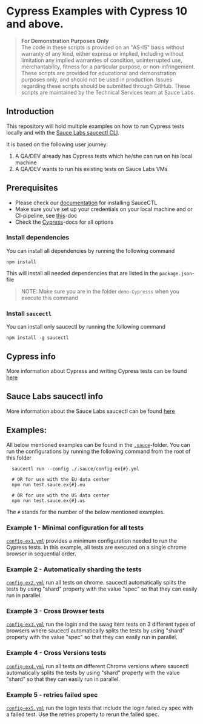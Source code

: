 # Cypress Examples with Cypress 10 and above.

> **For Demonstration Purposes Only**\
> The code in these scripts is provided on an "AS-IS" basis without warranty of any kind, either express or implied,
> including without limitation any implied warranties of condition, uninterrupted use, merchantability, fitness for a
> particular purpose, or non-infringement. These scripts are provided for educational and demonstration purposes only,
> and should not be used in production. Issues regarding these scripts should be submitted through GitHub. These scripts
> are maintained by the Technical Services team at Sauce Labs.

## Introduction


This repository will hold multiple examples on how to run Cypress tests locally and with the
[Sauce Labs saucectl CLI](https://docs.saucelabs.com/dev/cli/saucectl/).

It is based on the following user journey:

1. A QA/DEV already has Cypress tests which he/she can run on his local machine
2. A QA/DEV wants to run his existing tests on Sauce Labs VMs

## Prerequisites

- Please check our [documentation](https://docs.saucelabs.com/dev/cli/saucectl/) for installing SauceCTL
- Make sure you've set up your credentials on your local machine and or CI-pipeline, see
  [this](https://docs.saucelabs.com/dev/cli/saucectl/#associate-your-credentials)-doc
- Check the [Cypress](https://docs.saucelabs.com/web-apps/automated-testing/cypress/yaml/v1/)-docs for all options

### Install dependencies

You can install all dependencies by running the following command

    npm install

This will install all needed dependencies that are listed in the `package.json`-file

> NOTE: Make sure you are in the folder `demo-Cypresss` when you execute this command

### Install `saucectl`

You can install only saucectl by running the following command

```shell
npm install -g saucectl
```

## Cypress info

More information about Cypress and writing Cypress tests can be found
[here](https://docs.cypress.io/guides/overview/why-cypress.html#In-a-nutshell)

## Sauce Labs saucectl info

More information about the Sauce Labs saucectl can be found
[here](https://docs.saucelabs.com/dev/cli/saucectl/)

## Examples:

All below mentioned examples can be found in the [`.sauce`](./.sauce/)-folder. You can run the configurations by running
the following command from the root of this folder

      saucectl run --config ./.sauce/config-ex{#}.yml

      # OR for use with the EU data center
      npm run test.sauce.ex{#}.eu

      # OR for use with the US data center
      npm run test.sauce.ex{#}.us

The `#` stands for the number of the below mentioned examples.

### Example 1 - Minimal configuration for all tests

[`config-ex1.yml`](./.sauce/config-ex1.yml) provides a minimum configuration needed to run the Cypress tests.
In this example, all tests are executed on a single chrome browser in sequential order.

### Example 2 - Automatically sharding the tests

[`config-ex2.yml`](./.sauce/config-ex2.yml) run all tests on chrome. saucectl automatically
splits the tests by using "shard" property with the value "spec" so that they can easily run in parallel.

### Example 3 - Cross Browser tests

[`config-ex3.yml`](./.sauce/config-ex3.yml) run the login and the swag item tests on 3 different types of browsers where saucectl automatically splits the tests by using "shard" property with the value "spec" so that they can easily run in parallel.

### Example 4 - Cross Versions tests

[`config-ex4.yml`](./.sauce/config-ex4.yml) run all tests on different Chrome versions where saucectl automatically
splits the tests by using "shard" property with the value "shard" so that they can easily run in parallel.

### Example 5 - retries failed spec

[`config-ex5.yml`](./.sauce/config-ex5.yml) run the login tests that include the login.failed.cy spec with a failed test. Use the retries property to rerun the failed spec.

